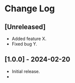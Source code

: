 # Change Log

## [Unreleased]

- Added feature X.
- Fixed bug Y.

## [1.0.0] - 2024-02-20

- Initial release.
- 
